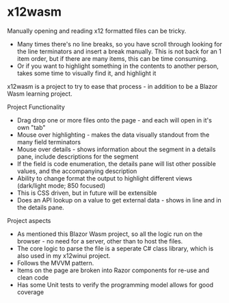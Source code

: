 # x12wasm

Manually opening and reading  x12 formatted files can be tricky. 
- Many times there's no line breaks, so you have scroll through looking for the line terminators and insert a break manually. This is not back for an 1 item order, but if there are many items, this can be time consuming.
- Or if you want to highlight something in the contents to another person, takes some time to visually find it, and highlight it

x12wasm is a project to try to ease that process - in addition to be a Blazor Wasm learning project.

Project Functionality
- Drag drop one or more files onto the page - and each will open in it's own "tab"
- Mouse over highlighting - makes the data visually standout from the many field terminators
- Mouse over details - shows information about the segment in a details pane, include descriptions for the segment
- If the field is code enumeration, the details pane will list other possible values, and the accompanying description
- Ability to change format the output to highlight different views (dark/light mode; 850 focused)
- This is CSS driven, but in future will be extensible
- Does an API lookup on a value to get external data - shows in line and in the details pane.

Project aspects
- As mentioned this Blazor Wasm project, so all the logic run on the browser - no need for a server, other than to host the files.
- The core logic to parse the file is a seperate C# class library, which is also used in my x12winui project. 
- Follows the MVVM pattern.
- Items on the page are broken into Razor components for re-use and clean code
- Has some Unit tests to verify the programming model allows for good coverage
